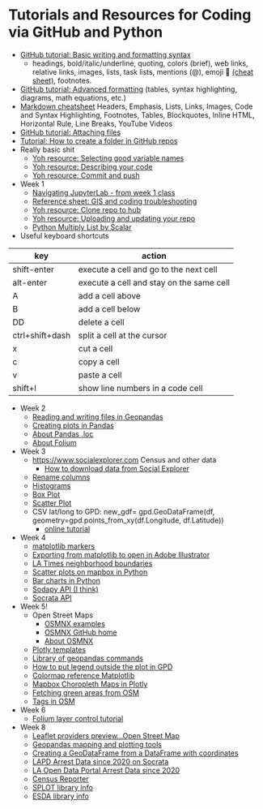 # Tutorials and Resources for Coding via GitHub and Python
* [GitHub tutorial: Basic writing and formatting syntax](https://docs.github.com/en/get-started/writing-on-github/getting-started-with-writing-and-formatting-on-github/basic-writing-and-formatting-syntax)
   * headings, bold/italic/underline, quoting, colors (brief), web links, relative links, images, lists, task lists, mentions (@), emoji 🍭 [(cheat sheet)](https://github.com/ikatyang/emoji-cheat-sheet/blob/master/README.md), footnotes.
* [GitHub tutorial: Advanced formatting](https://docs.github.com/en/get-started/writing-on-github/working-with-advanced-formatting) (tables, syntax highlighting, diagrams, math equations, etc.)
* [Markdown cheatsheet](https://github.com/adam-p/markdown-here/wiki/Markdown-Cheatsheet) Headers, Emphasis, Lists, Links, Images, Code and Syntax Highlighting, Footnotes, Tables, Blockquotes, Inline HTML, Horizontal Rule, Line Breaks, YouTube Videos
* [GitHub tutorial: Attaching files](https://docs.github.com/en/get-started/writing-on-github/working-with-advanced-formatting/attaching-files)
* [Tutorial: How to create a folder in GitHub repos](https://www.alpharithms.com/how-to-create-a-folder-in-github-repos-463022/)
* Really basic shit
   * [Yoh resource: Selecting good variable names](https://github.com/yohman/23W-UP221/blob/main/Weeks/Week01%20Intro/extras/gcp-1-variable-naming.ipynb)
   * [Yoh resource: Describing your code](https://github.com/yohman/23W-UP221/blob/main/Weeks/Week01%20Intro/extras/gcp-2-describing-code.ipynb)
   * [Yoh resource: Commit and push](https://github.com/yohman/23W-UP221/blob/main/Git%20related/Commit%20and%20push.md)
* Week 1   
   * [Navigating JupyterLab - from week 1 class](https://github.com/yohman/23W-UP221/blob/main/Weeks/Week01%20Intro/W102-NavigatingTheNotebook.ipynb)
   * [Reference sheet: GIS and coding troubleshooting](https://docs.google.com/document/d/14fz3iSSb76PDiyqY8ZGDpao3umKMgvvR5NtvQwOsJao/edit)
   * [Yoh resource: Clone repo to hub](https://github.com/yohman/23W-UP221/blob/main/Git%20related/Clone%20repo%20to%20hub.md)
   * [Yoh resource: Uploading and updating your repo](https://github.com/yohman/23W-UP221/blob/main/Git%20related/Clone%20repo%20to%20hub.md)
   * [Python Multiply List by Scalar](https://linuxhint.com/multiply-list-scalar-python/)
* Useful keyboard shortcuts

key | action
--- | ---
shift-enter | execute a cell and go to the next cell
alt-enter | execute a cell and stay on the same cell
A | add a cell above
B | add a cell below
DD | delete a cell
ctrl+shift+dash | split a cell at the cursor
x | cut a cell
c | copy a cell
v | paste a cell
shift+l | show line numbers in a code cell

* Week 2
    * [Reading and writing files in Geopandas](https://geopandas.org/en/latest/docs/user_guide/io.htmlhttps://geopandas.org/en/latest/docs/user_guide/io.html)
    * [Creating plots in Pandas](https://pandas.pydata.org/pandas-docs/stable/getting_started/intro_tutorials/04_plotting.html#min-tut-04-plotting)
    * [About Pandas .loc](https://www.w3resource.com/pandas/dataframe/dataframe-loc.php)
    * [About Folium](https://python-visualization.github.io/folium/quickstart.html)
* Week 3
    * https://www.socialexplorer.com Census and other data
       * [How to download data from Social Explorer](https://github.com/yohman/up206a/blob/master/guides/social_explorer.md)
    * [Rename columns](https://stackoverflow.com/questions/11346283/renaming-column-names-in-pandas)
    * [Histograms](https://pandas.pydata.org/docs/reference/api/pandas.DataFrame.plot.hist.html)
    * [Box Plot](https://pandas.pydata.org/docs/reference/api/pandas.DataFrame.boxplot.html)
    * [Scatter Plot](https://pandas.pydata.org/docs/reference/api/pandas.DataFrame.plot.scatter.html)
    * CSV lat/long to GPD: new_gdf= gpd.GeoDataFrame(df, geometry=gpd.points_from_xy(df.Longitude, df.Latitude))
        * [online tutorial](https://stackoverflow.com/questions/61122875/geopandas-how-to-read-a-csv-and-convert-to-a-geopandas-dataframe-with-polygons)
* Week 4
    * [matplotlib markers](https://matplotlib.org/stable/api/markers_api.html)
    * [Exporting from matplotlib to open in Adobe Illustrator](https://jonathansoma.com/lede/data-studio/matplotlib/exporting-from-matplotlib-to-open-in-adobe-illustrator/)
    * [LA Times neighborhood boundaries](https://geohub.lacity.org/datasets/lahub::la-times-neighborhood-boundaries/about)
    * [Scatter plots on mapbox in Python](https://plotly.com/python/scattermapbox/)
    * [Bar charts in Python](https://plotly.com/python/bar-charts/)
    * [Sodapy API (I think)](https://github.com/xmunoz/sodapy)
    * [Socrata API](https://dev.socrata.com/docs/endpoints.html)
* Week 5!
    * Open Street Maps
       * [OSMNX examples](https://github.com/gboeing/osmnx-examples)
       * [OSMNX GitHub home](https://github.com/gboeing/osmnx)
       * [About OSMNX](https://osmnx.readthedocs.io/en/stable/)
    * [Plotly templates](https://plotly.com/python/bar-charts/)
    * [Library of geopandas commands](https://geopandas.org/en/stable/docs/reference/api/geopandas.GeoSeries.total_bounds.html)
    * [How to put legend outside the plot in GPD](https://stackoverflow.com/questions/4700614/how-to-put-the-legend-outside-the-plot/43439132#43439132)
    * [Colormap reference Matplotlib](https://matplotlib.org/3.1.1/gallery/color/colormap_reference.html)
    * [Mapbox Choropleth Maps in Plotly](https://plotly.com/python/mapbox-county-choropleth/)
    * [Fetching green areas from OSM](https://towardsdatascience.com/fetching-green-areas-from-osm-data-a6ff835c40dc)
    * [Tags in OSM](https://wiki.openstreetmap.org/wiki/Tags)
* Week 6
    * [Folium layer control tutorial](https://snyk.io/advisor/python/folium/functions/folium.LayerControl)
* Week 8
    * [Leaflet providers preview...Open Street Map](https://leaflet-extras.github.io/leaflet-providers/preview/)
    * [Geopandas mapping and plotting tools](https://geopandas.org/en/stable/docs/user_guide/mapping.html)
    * [Creating a GeoDataFrame from a DataFrame with coordinates](https://geopandas.org/en/stable/gallery/create_geopandas_from_pandas.html)
    * [LAPD Arrest Data since 2020 on Socrata](https://dev.socrata.com/foundry/data.lacity.org/amvf-fr72)
    * [LA Open Data Portal Arrest Data since 2020](https://data.lacity.org/Public-Safety/Arrest-Data-from-2020-to-Present/amvf-fr72)
    * [Census Reporter](https://censusreporter.org/data/table/?table=B01003&geo_ids=16000US0644000,150%7C16000US0644000&primary_geo_id=16000US0644000)
    * [SPLOT library info](https://github.com/pysal/splot)
    * [ESDA library info](https://pysal.org/esda/)
